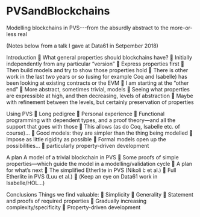 # PVSandBlockchains
Modelling blockchains in PVS---from the absurdly abstract to the more-or-less real

(Notes below from a talk I gave at Data61 in Setpember 2018)

Introduction
􏰀 What general properties should blockchains have?
􏰀 Initially independently from any particular “version”
􏰀 Express properties first
􏰀 Then build models and try to show those properties hold
􏰀 There is other work in the last two years or so (using for example Coq and Isabelle) has been looking at existing contracts or the EVM
􏰀 I am starting at the “other end”
􏰀 More abstract, sometimes trivial, models
􏰀 Seeing what properties are expressible at high, and then
decreasing, levels of abstraction
􏰀 Maybe with refinement between the levels, but certainly
preservation of properties

Using PVS
􏰀 Long pedigree
􏰀 Personal experience
􏰀 Functional programming with dependent types, and a proof theory—and all the support that goes with those
􏰀 This allows (as do Coq, Isabelle etc. of course)...
􏰀 Good models: they are simpler than the thing being modelled
􏰀 Impose as little rigidity as possible
􏰀 Formal models open up the possibilities...
􏰀 particularly property-driven development

A plan
A model of a trivial blockchain in PVS
􏰀 Some proofs of simple properties—which guide the model in a
modelling/validation cycle 􏰀 A plan for what’s next
􏰀 The simplified Etherlite in PVS (Nikoli ́c et al.)
􏰀 Full Etherlite in PVS (Luu et al.)
􏰀 (Keep an eye on Data61 work in Isabelle/HOL...)

Conclusions
Things we find valuable:
􏰀 Simplicity
􏰀 Generality
􏰀 Statement and proofs of required properties 􏰀 Gradually increasing complexity/specificity 􏰀 Property-driven development

